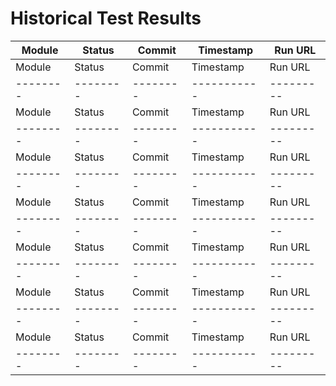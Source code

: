 # Historical Test Results

| Module | Status | Commit | Timestamp | Run URL |
|--------|--------|--------|-----------|---------|
| Module | Status | Commit | Timestamp | Run URL |
|--------|--------|--------|-----------|---------|
| Module | Status | Commit | Timestamp | Run URL |
|--------|--------|--------|-----------|---------|
| Module | Status | Commit | Timestamp | Run URL |
|--------|--------|--------|-----------|---------|
| Module | Status | Commit | Timestamp | Run URL |
|--------|--------|--------|-----------|---------|
| Module | Status | Commit | Timestamp | Run URL |
|--------|--------|--------|-----------|---------|
| Module | Status | Commit | Timestamp | Run URL |
|--------|--------|--------|-----------|---------|
| Module | Status | Commit | Timestamp | Run URL |
|--------|--------|--------|-----------|---------|

